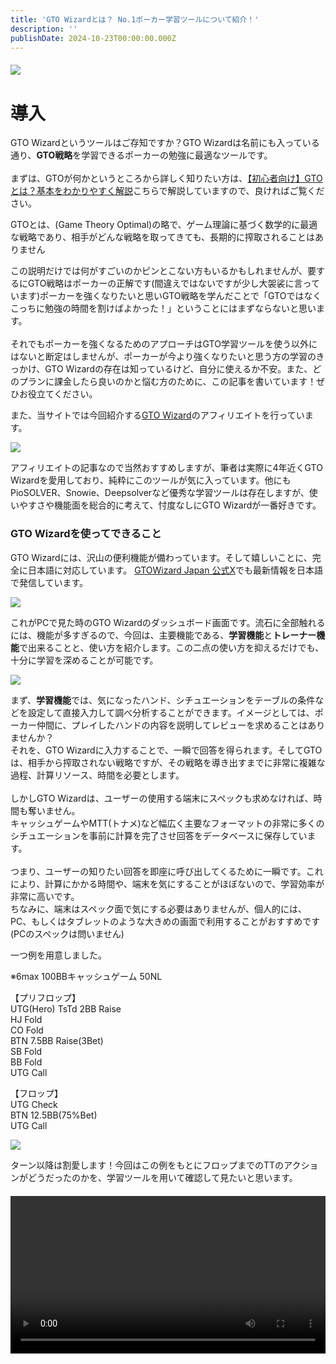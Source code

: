 ```yaml
---
title: 'GTO Wizardとは？ No.1ポーカー学習ツールについて紹介！'
description: ''
publishDate: 2024-10-23T00:00:00.000Z
---
```


<div class="article-content">

<div style="text-align: center; margin: 20px 0;">
<img src="/images/blog/gtowizard.png" style="max-width: 100%; height: auto; display: block; margin: 0 auto;" />
</div>

# 導入


GTO Wizardというツールはご存知ですか？GTO Wizardは名前にも入っている通り、<strong>GTO戦略</strong>を学習できるポーカーの勉強に最適なツールです。<br><br>
まずは、GTOが何かというところから詳しく知りたい方は、[【初心者向け】GTOとは？基本をわかりやすく解説](/blog/gto-poker-theory)こちらで解説していますので、良ければご覧ください。<br>

GTOとは、(Game Theory Optimal)の略で、ゲーム理論に基づく数学的に最適な戦略であり、相手がどんな戦略を取ってきても、長期的に搾取されることはありません<br>

この説明だけでは何がすごいのかピンとこない方もいるかもしれませんが、要するにGTO戦略はポーカーの正解です(間違えではないですが少し大袈裟に言っています)ポーカーを強くなりたいと思いGTO戦略を学んだことで「GTOではなくこっちに勉強の時間を割けばよかった！」ということにはまずならないと思います。
<br><br>
それでもポーカーを強くなるためのアプローチはGTO学習ツールを使う以外にはないと断定はしませんが、ポーカーが今より強くなりたいと思う方の学習のきっかけ、GTO Wizardの存在は知っているけど、自分に使えるか不安。また、どのプランに課金したら良いのかと悩む方のために、この記事を書いています！ぜひお役立てください。<br>

また、当サイトでは今回紹介する<a href="https://gtowizard.com/p/Ryuokipo" target="_blank">GTO Wizard</a>のアフィリエイトを行っています。

<img src="/images/blog/wizard_img.png" />

アフィリエイトの記事なので当然おすすめしますが、筆者は実際に4年近くGTO Wizardを愛用しており、純粋にこのツールが気に入っています。他にもPioSOLVER、Snowie、Deepsolverなど優秀な学習ツールは存在しますが、使いやすさや機能面を総合的に考えて、忖度なしにGTO Wizardが一番好きです。<br>

### GTO Wizardを使ってできること

GTO Wizardには、沢山の便利機能が備わっています。そして嬉しいことに、完全に日本語に対応しています。
<a href="https://x.com/GTOWizard_Japan" target="_blank">GTOWizard Japan 公式X</a>でも最新情報を日本語で発信しています。

<img src="/images/blog/wiza_dashboard.png" /><br>

これがPCで見た時のGTO Wizardのダッシュボード画面です。流石に全部触れるには、機能が多すぎるので、今回は、主要機能である、<strong>学習機能</strong>と<strong>トレーナー機能</strong>で出来ることと、使い方を紹介します。この二点の使い方を抑えるだけでも、十分に学習を深めることが可能です。

<img src="/images/blog/wiza_dashboard2.png" /><br>

まず、<strong>学習機能</strong>では、気になったハンド、シチュエーションをテーブルの条件などを設定して直接入力して調べ分析することができます。イメージとしては、ポーカー仲間に、プレイしたハンドの内容を説明してレビューを求めることはありませんか？<br>それを、GTO Wizardに入力することで、一瞬で回答を得られます。そしてGTOは、相手から搾取されない戦略ですが、その戦略を導き出すまでに非常に複雑な過程、計算リソース、時間を必要とします。<br><br>しかしGTO Wizardは、ユーザーの使用する端末にスペックも求めなければ、時間も奪いません。<br>キャッシュゲームやMTT(トナメ)など幅広く主要なフォーマットの非常に多くのシチュエーションを事前に計算を完了させ回答をデータベースに保存しています。<br><br>
つまり、ユーザーの知りたい回答を即座に呼び出してくるために一瞬です。これにより、計算にかかる時間や、端末を気にすることがほぼないので、学習効率が非常に高いです。<br>
ちなみに、端末はスペック面で気にする必要はありませんが、個人的には、PC、もしくはタブレットのような大きめの画面で利用することがおすすめです(PCのスペックは問いません)<br>

一つ例を用意しました。

※6max 100BBキャッシュゲーム 50NL<br>


【プリフロップ】<br>
UTG(Hero) TsTd 2BB Raise<br>
HJ Fold<br>
CO Fold<br>
BTN 7.5BB Raise(3Bet)<br>
SB Fold<br>
BB Fold<br>
UTG Call<br>

【フロップ】<br>
UTG Check<br>
BTN 12.5BB(75%Bet)<br>
UTG Call

<img src="/images/blog/wiza_TT.png" /><br>

ターン以降は割愛します！今回はこの例をもとにフロップまでのTTのアクションがどうだったのかを、学習ツールを用いて確認して見たいと思います。<br>

<video controls style="width: 100%; max-width: 800px; height: auto; display: block; margin: 20px auto;">
  <source src="/images/blog/wizard.mp4" type="video/mp4">
  お使いのブラウザは動画の再生に対応していません。
</video>

